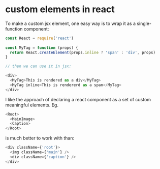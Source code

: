 # custom elements in react

To make a custom jsx element, one easy way is to wrap it as a single-function component:

```js
const React = require('react')
      
const MyTag = function (props) {
  return React.createElement(props.inline ? 'span' : 'div', props)
}

// then we can use it in jsx:

<div>
  <MyTag>This is rendered as a div</MyTag>
  <MyTag inline>This is rendererd as a span</MyTag>
</div>
```

I like the approach of declaring a react component as a set of custom meaningful elements. Eg.

```js
<Root>
  <MainImage>
  <Caption>
</Root>
```

is much better to work with than:

```js
<div className={'root'}>
  <img className={'main'} />
  <div className={'caption'} />
</div>
```
